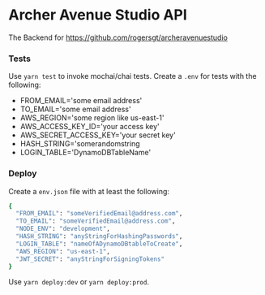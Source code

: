 # Archer Avenue Studio API
The Backend for https://github.com/rogersgt/archeravenuestudio
### Tests
Use `yarn test` to invoke mochai/chai tests. Create a `.env` for tests with the following:
* FROM_EMAIL='some email address'
* TO_EMAIL='some email address'
* AWS_REGION='some region like us-east-1'
* AWS_ACCESS_KEY_ID='your access key'
* AWS_SECRET_ACCESS_KEY='your secret key'
* HASH_STRING='somerandomstring
* LOGIN_TABLE='DynamoDBTableName'

### Deploy
Create a `env.json` file with at least the following:
```bash
{
  "FROM_EMAIL": "someVerifiedEmail@address.com",
  "TO_EMAIL": "someVerifiedEmail@address.com",
  "NODE_ENV": "development",
  "HASH_STRING": "anyStringForHashingPasswords",
  "LOGIN_TABLE": "nameOfADynamoDBtableToCreate",
  "AWS_REGION": "us-east-1",
  "JWT_SECRET": "anyStringForSigningTokens"
}
```

Use `yarn deploy:dev` or `yarn deploy:prod`.
